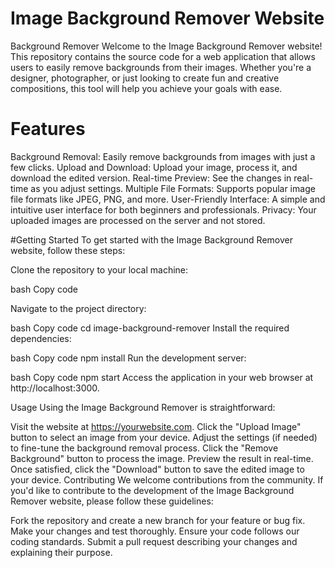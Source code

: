 
# Image Background Remover Website
Background Remover
Welcome to the Image Background Remover website! This repository contains the source code for a web application that allows users to easily remove backgrounds from their images. Whether you're a designer, photographer, or just looking to create fun and creative compositions, this tool will help you achieve your goals with ease.


# Features
Background Removal: Easily remove backgrounds from images with just a few clicks.
Upload and Download: Upload your image, process it, and download the edited version.
Real-time Preview: See the changes in real-time as you adjust settings.
Multiple File Formats: Supports popular image file formats like JPEG, PNG, and more.
User-Friendly Interface: A simple and intuitive user interface for both beginners and professionals.
Privacy: Your uploaded images are processed on the server and not stored.


#Getting Started
To get started with the Image Background Remover website, follow these steps:

Clone the repository to your local machine:

bash
Copy code

Navigate to the project directory:

bash
Copy code
cd image-background-remover
Install the required dependencies:

bash
Copy code
npm install
Run the development server:

bash
Copy code
npm start
Access the application in your web browser at http://localhost:3000.

Usage
Using the Image Background Remover is straightforward:

Visit the website at https://yourwebsite.com.
Click the "Upload Image" button to select an image from your device.
Adjust the settings (if needed) to fine-tune the background removal process.
Click the "Remove Background" button to process the image.
Preview the result in real-time.
Once satisfied, click the "Download" button to save the edited image to your device.
Contributing
We welcome contributions from the community. If you'd like to contribute to the development of the Image Background Remover website, please follow these guidelines:

Fork the repository and create a new branch for your feature or bug fix.
Make your changes and test thoroughly.
Ensure your code follows our coding standards.
Submit a pull request describing your changes and explaining their purpose.

